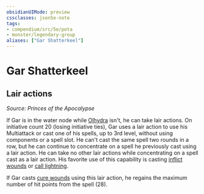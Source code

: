 ```yaml
---
obsidianUIMode: preview
cssclasses: json5e-note
tags:
- compendium/src/5e/pota
- monster/legendary-group
aliases: ["Gar Shatterkeel"]
---
```

# Gar Shatterkeel

## Lair actions
_Source: Princes of the Apocalypse_

If Gar is in the water node while [Olhydra](/Systems/5e/bestiary/npc/olhydra-pota.md) isn't, he can take lair actions. On initiative count 20 (losing initiative ties), Gar uses a lair action to use his Multiattack or cast one of his spells, up to 3rd level, without using components or a spell slot. He can't cast the same spell two rounds in a row, but he can continue to concentrate on a spell he previously cast using a lair action. He can take no other lair actions while concentrating on a spell cast as a lair action. His favorite use of this capability is casting [inflict wounds](/Systems/5e/spells/inflict-wounds.md) or [call lightning](/Systems/5e/spells/call-lightning.md).

If Gar casts [cure wounds](/Systems/5e/spells/cure-wounds.md) using this lair action, he regains the maximum number of hit points from the spell (28).
